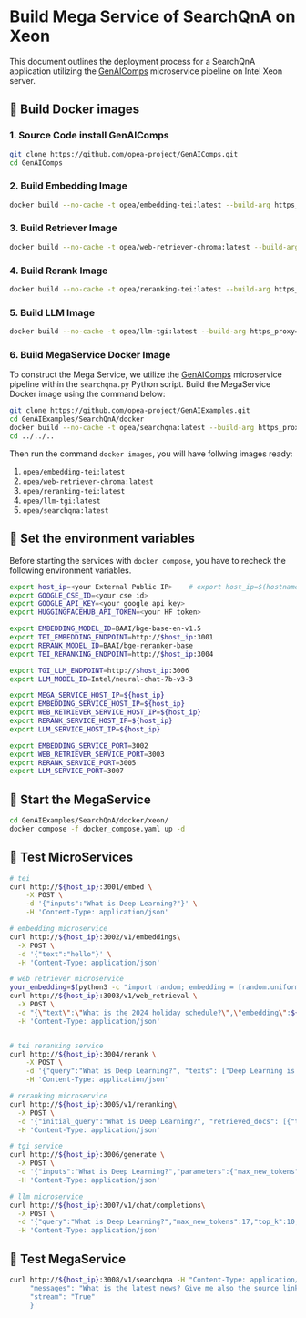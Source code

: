 
# Build Mega Service of SearchQnA on Xeon

This document outlines the deployment process for a SearchQnA application utilizing the [GenAIComps](https://github.com/opea-project/GenAIComps.git) microservice pipeline on Intel Xeon server.

## 🚀 Build Docker images

### 1. Source Code install GenAIComps

```bash
git clone https://github.com/opea-project/GenAIComps.git
cd GenAIComps
```

### 2. Build Embedding Image

```bash
docker build --no-cache -t opea/embedding-tei:latest --build-arg https_proxy=$https_proxy --build-arg http_proxy=$http_proxy -f comps/embeddings/langchain/docker/Dockerfile .
```

### 3. Build Retriever Image

```bash
docker build --no-cache -t opea/web-retriever-chroma:latest --build-arg https_proxy=$https_proxy --build-arg http_proxy=$http_proxy -f comps/web_retrievers/langchain/chroma/docker/Dockerfile .
```

### 4. Build Rerank Image

```bash
docker build --no-cache -t opea/reranking-tei:latest --build-arg https_proxy=$https_proxy --build-arg http_proxy=$http_proxy -f comps/reranks/langchain/docker/Dockerfile .
```

### 5. Build LLM Image

```bash
docker build --no-cache -t opea/llm-tgi:latest --build-arg https_proxy=$https_proxy --build-arg http_proxy=$http_proxy -f comps/llms/text-generation/tgi/Dockerfile .
```

### 6. Build MegaService Docker Image

To construct the Mega Service, we utilize the [GenAIComps](https://github.com/opea-project/GenAIComps.git) microservice pipeline within the `searchqna.py` Python script. Build the MegaService Docker image using the command below:

```bash
git clone https://github.com/opea-project/GenAIExamples.git
cd GenAIExamples/SearchQnA/docker
docker build --no-cache -t opea/searchqna:latest --build-arg https_proxy=$https_proxy --build-arg http_proxy=$http_proxy -f Dockerfile .
cd ../../..
```


Then run the command `docker images`, you will have follwing images ready:

1. `opea/embedding-tei:latest`
2. `opea/web-retriever-chroma:latest`
3. `opea/reranking-tei:latest`
4. `opea/llm-tgi:latest`
5. `opea/searchqna:latest`


## 🚀 Set the environment variables

Before starting the services with `docker compose`, you have to recheck the following environment variables.

```bash
export host_ip=<your External Public IP>    # export host_ip=$(hostname -I | awk '{print $1}')
export GOOGLE_CSE_ID=<your cse id>
export GOOGLE_API_KEY=<your google api key>
export HUGGINGFACEHUB_API_TOKEN=<your HF token>

export EMBEDDING_MODEL_ID=BAAI/bge-base-en-v1.5
export TEI_EMBEDDING_ENDPOINT=http://$host_ip:3001
export RERANK_MODEL_ID=BAAI/bge-reranker-base
export TEI_RERANKING_ENDPOINT=http://$host_ip:3004

export TGI_LLM_ENDPOINT=http://$host_ip:3006
export LLM_MODEL_ID=Intel/neural-chat-7b-v3-3

export MEGA_SERVICE_HOST_IP=${host_ip}
export EMBEDDING_SERVICE_HOST_IP=${host_ip}
export WEB_RETRIEVER_SERVICE_HOST_IP=${host_ip}
export RERANK_SERVICE_HOST_IP=${host_ip}
export LLM_SERVICE_HOST_IP=${host_ip}

export EMBEDDING_SERVICE_PORT=3002
export WEB_RETRIEVER_SERVICE_PORT=3003
export RERANK_SERVICE_PORT=3005
export LLM_SERVICE_PORT=3007
```

## 🚀 Start the MegaService

```bash
cd GenAIExamples/SearchQnA/docker/xeon/
docker compose -f docker_compose.yaml up -d
```

## 🚀 Test MicroServices

```bash
# tei
curl http://${host_ip}:3001/embed \
    -X POST \
    -d '{"inputs":"What is Deep Learning?"}' \
    -H 'Content-Type: application/json'

# embedding microservice
curl http://${host_ip}:3002/v1/embeddings\
  -X POST \
  -d '{"text":"hello"}' \
  -H 'Content-Type: application/json'

# web retriever microservice
your_embedding=$(python3 -c "import random; embedding = [random.uniform(-1, 1) for _ in range(768)]; print(embedding)")
curl http://${host_ip}:3003/v1/web_retrieval \
  -X POST \
  -d "{\"text\":\"What is the 2024 holiday schedule?\",\"embedding\":${your_embedding}}" \
  -H 'Content-Type: application/json'


# tei reranking service
curl http://${host_ip}:3004/rerank \
    -X POST \
    -d '{"query":"What is Deep Learning?", "texts": ["Deep Learning is not...", "Deep learning is..."]}' \
    -H 'Content-Type: application/json'

# reranking microservice
curl http://${host_ip}:3005/v1/reranking\
  -X POST \
  -d '{"initial_query":"What is Deep Learning?", "retrieved_docs": [{"text":"Deep Learning is not..."}, {"text":"Deep learning is..."}]}' \
  -H 'Content-Type: application/json'

# tgi service
curl http://${host_ip}:3006/generate \
  -X POST \
  -d '{"inputs":"What is Deep Learning?","parameters":{"max_new_tokens":17, "do_sample": true}}' \
  -H 'Content-Type: application/json'

# llm microservice
curl http://${host_ip}:3007/v1/chat/completions\
  -X POST \
  -d '{"query":"What is Deep Learning?","max_new_tokens":17,"top_k":10,"top_p":0.95,"typical_p":0.95,"temperature":0.01,"repetition_penalty":1.03,"streaming":true}' \
  -H 'Content-Type: application/json'

```
## 🚀 Test MegaService


```bash
curl http://${host_ip}:3008/v1/searchqna -H "Content-Type: application/json" -d '{
     "messages": "What is the latest news? Give me also the source link.",
     "stream": "True"
     }'
```